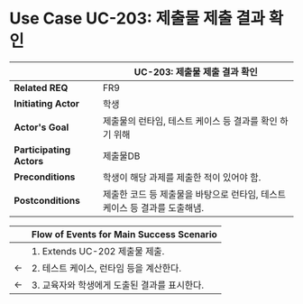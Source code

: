 # Use Case UC-203: 제출물 제출 결과 확인

|                          | UC-203: 제출물 제출 결과 확인               |
| ------------------------ | ---------------------------------------------- |
| __Related REQ__          | FR9                                     |
| __Initiating Actor__     | 학생                                   |
| __Actor's Goal__         | 제출물의 런타임, 테스트 케이스 등 결과를 확인 하기 위해      |
| __Participating Actors__ | 제출물DB               |
| __Preconditions__        | 학생이 해당 과제를 제출한 적이 있어야 함.        |
| __Postconditions__       | 제출한 코드 등 제출물을 바탕으로 런타임, 테스트 케이스 등 결과를 도출해냄. |

|      | Flow of Events for Main Success Scenario                     |
| ---- | ------------------------------------------------------------ |
|    | 1. Extends UC-202 제출물 제출. |
| <-   | 2. 테스트 케이스, 런타임 등을 계산한다.         |
|  <-   | 3. 교육자와 학생에게 도출된 결과를 표시한다.                                 |



